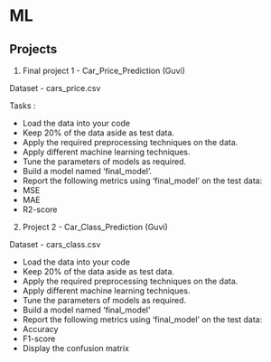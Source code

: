 # ML
## Projects

1. Final project 1 - Car_Price_Prediction (Guvi)

Dataset - cars_price.csv

Tasks :

- Load the data into your code
- Keep 20% of the data aside as test data.
- Apply the required preprocessing techniques on the data.
- Apply different machine learning techniques.
- Tune the parameters of models as required.
- Build a model named ‘final_model’.
- Report the following metrics using ‘final_model’ on the test data:
- MSE
- MAE
- R2-score

2. Project 2 - Car_Class_Prediction (Guvi)

Dataset - cars_class.csv

- Load the data into your code
- Keep 20% of the data aside as test data.
- Apply the required preprocessing techniques on the data.
- Apply different machine learning techniques.
- Tune the parameters of models as required.
- Build a model named ‘final_model’
- Report the following metrics using ‘final_model’ on the test data:
- Accuracy
- F1-score
- Display the confusion matrix
